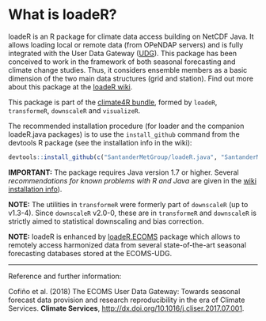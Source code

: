 # What is loadeR?

loadeR is an R package for climate data access building on NetCDF Java. It allows loading  local or remote data (from OPeNDAP servers) and is fully integrated with the User Data Gateway ([UDG](http://www.meteo.unican.es/udg-wiki)). This package has been conceived to work in the framework of both seasonal forecasting and climate change studies. Thus, it considers ensemble members as a basic dimension of the two main data structures (grid and station). Find out more about this package at the [loadeR wiki](https://github.com/SantanderMetGroup/loadeR/wiki). 

This package is part of the [climate4R bundle](http://www.meteo.unican.es/climate4r), formed by `loadeR`, `transformeR`, `downscaleR` and `visualizeR`.

The recommended installation procedure (for loader and the companion loadeR.java packages) is to use the `install_github` command from the devtools R package (see the installation info in the wiki):

```r
devtools::install_github(c("SantanderMetGroup/loadeR.java", "SantanderMetGroup/loadeR"))
```
**IMPORTANT:** The package requires Java version 1.7 or higher. Several _recommendations for known problems with R and Java_ are given in the [wiki installation info](https://github.com/SantanderMetGroup/loadeR/wiki/Installation)). 
 
**NOTE:** The utilities in `transformeR` were formerly part of `downscaleR` (up to v1.3-4). Since `downscaleR` v2.0-0, these are in `transformeR` and `downscaleR` is strictly aimed to statistical downscaling and bias correction. 

**NOTE:** loadeR is enhanced by [loadeR.ECOMS](http://meteo.unican.es/udg-wiki/ecoms/RPackage) package which allows to remotely access harmonized data from several state-of-the-art seasonal forecasting databases stored at the ECOMS-UDG. 

---
Reference and further information: 

Cofiño et al. (2018) The ECOMS User Data Gateway: Towards seasonal forecast data provision and research reproducibility in the era of Climate Services. **Climate Services**, http://dx.doi.org/10.1016/j.cliser.2017.07.001.
